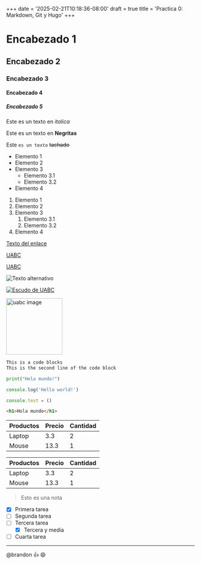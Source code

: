 +++
date = '2025-02-21T10:18:36-08:00'
draft = true
title = 'Practica 0: Markdown, Git y Hugo'
+++
<!-- Los comentarios se hacen de esta manera -->
<!-- Encabezados depende el numero de # es el numero de encabezados-->
# Encabezado 1

## Encabezado 2

### Encabezado 3

#### Encabezado 4

##### Encabezado 5

<!-- como hacer el tipo de letra, ejemplo italicas-->
Este es un texto en *italica*
<!-- Tambien se puede con guin bajo -->
<!-- como hacer negritas -->
Este es un texto en **Negritas**
<!-- tambien se puede con doble guion bajo -->

<!-- como tachar -->
Este `es un texto` ~~tachado~~
<!-- como hacer listas -->
* Elemento 1
* Elemento 2
* Elemento 3 <!--Para hacer los subtemas es con tab -->
  * Elemento 3.1
  * Elemento 3.2
* Elemento 4
  
<!-- Como hacer listas ordenadas -->
1. Elemento 1
1. Elemento 2
1. Elemento 3
   1. Elemento 3.1
   1. Elemento 3.2
1. Elemento 4

<!-- Enlaces -->
[Texto del enlace](http://www.google.com
"Texto del tooltip")

[UABC](http://www.uabc.mx)

[UABC](http://www.uabc.mx
"Sitio universitario")

<!-- Imagenes -->
![Texto alternativo](https://encrypted-tbn0.gstatic.com/images?q=tbn:ANd9GcTfGbgpDCSkYlyXges-IjQvvQr7Tp-kD-b1fw&s)

[![Escudo de UABC](./images/UABC.png)](http://www.uabc.mx "Sitio universitario")

<img src="./images/UABC.png" alt="uabc image" width="150" height="auto">

<!-- Bloques de codigo -->
```txt
This is a code blocks
This is the second line of the code block
```

```python
print("Hola mundo!")
```

```javascript
console.log('Hello world!')

console.test = ()
```

```html
<h1>Hola mundo</h1>
```

<!-- como hacer tablas -->
 | Productos | Precio | Cantidad |
 | - | - | - |
 | Laptop | 3.3| 2 |
 | Mouse | 13.3 | 1 |

<!-- Manera limpia -->
| Productos | Precio | Cantidad |
| --------- | ------ | -------- |
| Laptop    | 3.3    | 2        |
| Mouse     | 13.3   | 1        |

<!-- Notas -->
> Esto es una nota

<!-- Tareas -->
* [x] Primera tarea
* [ ] Segunda tarea
* [ ] Tercera tarea
  * [x] Tercera y media
* [ ] Cuarta tarea

<!-- Divisores horizontales -->
***  
<!-- Menciones -->
@brandon :+1: :smile:
